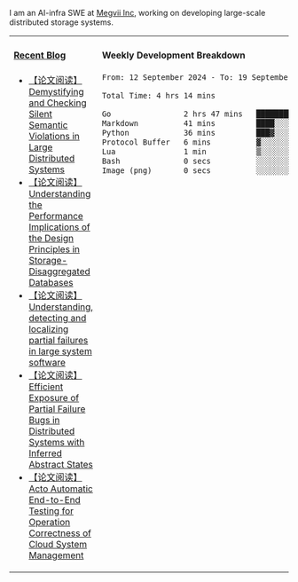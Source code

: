 I am an AI-infra SWE at [Megvii Inc](https://en.megvii.com/), working on developing large-scale distributed storage systems.

<table width="960px">
<tr>
<td valign="top" width="50%">

#### <a href="https://www.kongjun18.me" target="_blank">Recent Blog</a>

<!-- BLOG-POST-LIST:START -->
- [【论文阅读】Demystifying and Checking Silent Semantic Violations in Large Distributed Systems](https://kongjun18.github.io/posts/demystifying-and-checking-silent-semantic-violations-in-large-distributed-systems/)
- [【论文阅读】Understanding the Performance Implications of the Design Principles in Storage-Disaggregated Databases](https://kongjun18.github.io/posts/understanding-the-performance-implications-of-the-design-principles-in-storage-disaggregated-databases/)
- [【论文阅读】Understanding, detecting and localizing partial failures in large system software](https://kongjun18.github.io/posts/understanding-detecting-and-localizing-partial-failures-in-large-system-software/)
- [【论文阅读】Efficient Exposure of Partial Failure Bugs in Distributed Systems with Inferred Abstract States](https://kongjun18.github.io/posts/efficient-exposure-of-partial-failure-bugs-in-distributed-systems-with-inferred-abstract-states/)
- [【论文阅读】Acto Automatic End-to-End Testing for Operation Correctness of Cloud System Management](https://kongjun18.github.io/posts/acto-automatic-end-to-end-testing-for-operation-correctness-of-cloud-system-management/)
<!-- BLOG-POST-LIST:END -->

</td>
<td valign="top" width="50%">

#### Weekly Development Breakdown

<!--START_SECTION:waka-->

```txt
From: 12 September 2024 - To: 19 September 2024

Total Time: 4 hrs 14 mins

Go                2 hrs 47 mins   ████████████████▒░░░░░░░░   65.89 %
Markdown          41 mins         ████░░░░░░░░░░░░░░░░░░░░░   16.12 %
Python            36 mins         ███▓░░░░░░░░░░░░░░░░░░░░░   14.36 %
Protocol Buffer   6 mins          ▓░░░░░░░░░░░░░░░░░░░░░░░░   02.72 %
Lua               1 min           ▒░░░░░░░░░░░░░░░░░░░░░░░░   00.69 %
Bash              0 secs          ░░░░░░░░░░░░░░░░░░░░░░░░░   00.14 %
Image (png)       0 secs          ░░░░░░░░░░░░░░░░░░░░░░░░░   00.07 %
```

<!--END_SECTION:waka-->
</td>
</tr>

</table>
